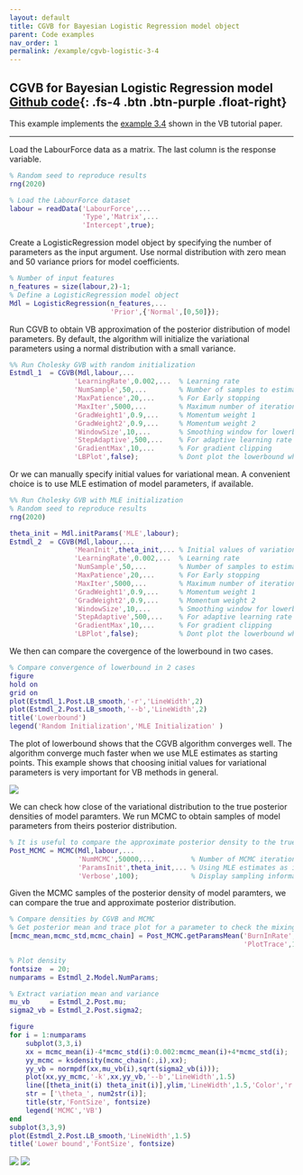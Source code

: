```yaml
---
layout: default
title: CGVB for Bayesian Logistic Regression model object
parent: Code examples
nav_order: 1
permalink: /example/cgvb-logistic-3-4
---
```


## **CGVB for Bayesian Logistic Regression model**   [Github code](https://github.com/VBayesLab/VBLab/blob/main/Example/CGVB_Logistics_Model_Object.m){: .fs-4 .btn .btn-purple .float-right}
This example implements the [example 3.4](/VBLabDocs/tutorial/example#example3-4) shown in the VB tutorial paper.  

---

Load the LabourForce data as a matrix. The last column is the response variable.

```m
% Random seed to reproduce results 
rng(2020)

% Load the LabourForce dataset
labour = readData('LabourForce',...
                  'Type','Matrix',...
                  'Intercept',true);
```
Create a LogisticRegression model object by specifying the number of parameters as the input argument. Use normal distribution with zero mean and $50$ variance priors for model coefficients. 
```m
% Number of input features
n_features = size(labour,2)-1;
% Define a LogisticRegression model object
Mdl = LogisticRegression(n_features,...
                         'Prior',{'Normal',[0,50]});
```
Run CGVB to obtain VB approximation of the posterior distribution of model parameters. By default, the algorithm will initialize the variational parameters using a normal distribution with a small variance. 
```m
%% Run Cholesky GVB with random initialization
Estmdl_1  = CGVB(Mdl,labour,...
                'LearningRate',0.002,...  % Learning rate
                'NumSample',50,...        % Number of samples to estimate gradient of lowerbound
                'MaxPatience',20,...      % For Early stopping
                'MaxIter',5000,...        % Maximum number of iterations
                'GradWeight1',0.9,...     % Momentum weight 1
                'GradWeight2',0.9,...     % Momentum weight 2
                'WindowSize',10,...       % Smoothing window for lowerbound
                'StepAdaptive',500,...    % For adaptive learning rate
                'GradientMax',10,...      % For gradient clipping    
                'LBPlot',false);          % Dont plot the lowerbound when finish
```
Or we can manually specify initial values for variational mean. A convenient choice is to use MLE estimation of model parameters, if available. 

```m
%% Run Cholesky GVB with MLE initialization
% Random seed to reproduce results 
rng(2020)

theta_init = Mdl.initParams('MLE',labour); 
Estmdl_2  = CGVB(Mdl,labour,...
                'MeanInit',theta_init,... % Initial values of variational mean
                'LearningRate',0.002,...  % Learning rate
                'NumSample',50,...        % Number of samples to estimate gradient of lowerbound
                'MaxPatience',20,...      % For Early stopping
                'MaxIter',5000,...        % Maximum number of iterations
                'GradWeight1',0.9,...     % Momentum weight 1
                'GradWeight2',0.9,...     % Momentum weight 2
                'WindowSize',10,...       % Smoothing window for lowerbound
                'StepAdaptive',500,...    % For adaptive learning rate
                'GradientMax',10,...      % For gradient clipping    
                'LBPlot',false);          % Dont plot the lowerbound when finish
```
We then can compare the covergence of the lowerbound in two cases.
```m
% Compare convergence of lowerbound in 2 cases 
figure
hold on
grid on
plot(Estmdl_1.Post.LB_smooth,'-r','LineWidth',2)
plot(Estmdl_2.Post.LB_smooth,'--b','LineWidth',2)
title('Lowerbound')
legend('Random Initialization','MLE Initialization' )
```

The plot of lowerbound shows that the CGVB algorithm converges well. The algorithm converge much faster when we use MLE estimates as starting points. This example shows that choosing initial values for variational parameters is very important for VB methods in general.  

<img src="/VBLabDocs/assets/images/example3-4-lowerbound.jpg" class="center"/>

We can check how close of the variational distribution to the true posterior densities of model paramters. We run MCMC to obtain samples of model parameters from theirs posterior distribution. 

```m
% It is useful to compare the approximate posterior density to the true density obtain by MCMC
Post_MCMC = MCMC(Mdl,labour,...
                 'NumMCMC',50000,...         % Number of MCMC iterations
                 'ParamsInit',theta_init,... % Using MLE estimates as initial values
                 'Verbose',100);             % Display sampling information after each 100 iterations
```
Given the MCMC samples of the posterior density of model paramters, we can compare the true and approximate posterior distribution.

```m  
% Compare densities by CGVB and MCMC
% Get posterior mean and trace plot for a parameter to check the mixing 
[mcmc_mean,mcmc_std,mcmc_chain] = Post_MCMC.getParamsMean('BurnInRate',0.4,... % Burn-in rate
                                                          'PlotTrace',1);      % Trace plot of theta 1

% Plot density
fontsize  = 20;
numparams = Estmdl_2.Model.NumParams;

% Extract variation mean and variance
mu_vb     = Estmdl_2.Post.mu;
sigma2_vb = Estmdl_2.Post.sigma2;

figure
for i = 1:numparams
    subplot(3,3,i)
    xx = mcmc_mean(i)-4*mcmc_std(i):0.002:mcmc_mean(i)+4*mcmc_std(i);
    yy_mcmc = ksdensity(mcmc_chain(:,i),xx);    
    yy_vb = normpdf(xx,mu_vb(i),sqrt(sigma2_vb(i)));    
    plot(xx,yy_mcmc,'-k',xx,yy_vb,'--b','LineWidth',1.5)
    line([theta_init(i) theta_init(i)],ylim,'LineWidth',1.5,'Color','r')    
    str = ['\theta_', num2str(i)];   
    title(str,'FontSize', fontsize)
    legend('MCMC','VB')
end
subplot(3,3,9)
plot(Estmdl_2.Post.LB_smooth,'LineWidth',1.5)
title('Lower bound','FontSize', fontsize)
```
<img src="/VBLabDocs/assets/images/Example3-4-trace.JPG" class="center"/>

<img src="/VBLabDocs/assets/images/Example3-4-code.JPG" class="center"/>
                                                                                                                                                                                                                                                                                                                                                                                                                                                                                                                                                                                                                                                                                                                                                                                                                                                                                                                                                                                                                                                                                                                                                                                                                                                                                                                                                                                                                                                                                                                                                                                                                                                                                                                                                                                                                                                                                                                                                                                                                                                                                                                                                                                                                                                                                                                                                                                                                                     